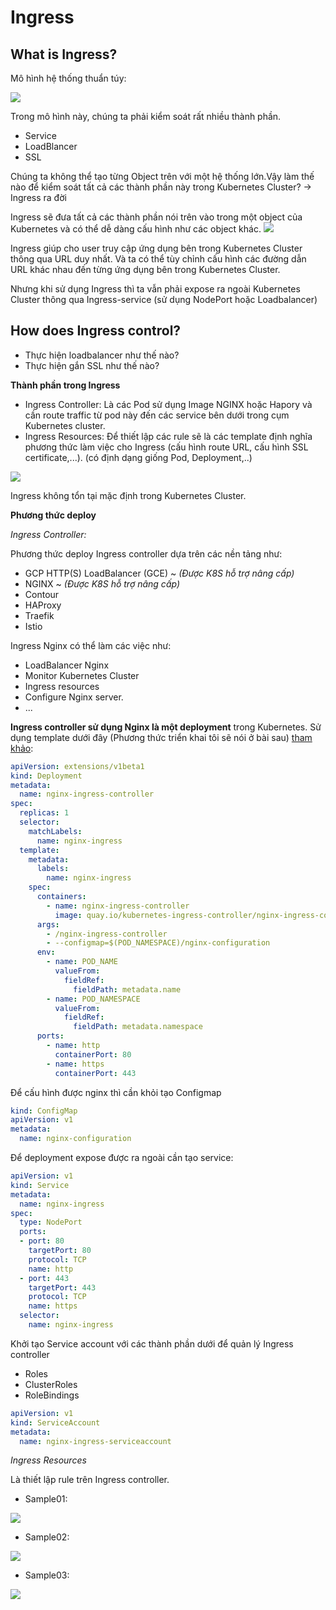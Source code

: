 # Ingress

## What is Ingress?
Mô hình hệ thống thuẩn túy:

![](..%5Cimages%5Cingress-modelclassic.png)

Trong mô hình này, chúng ta phải kiểm soát rất nhiều thành phần.
- Service
- LoadBlancer
- SSL 

Chúng ta không thể tạo từng Object trên với một hệ thống lớn.Vậy làm thế nào để kiểm soát tất cả các thành phần này trong Kubernetes Cluster? -> Ingress ra đời

Ingress sẽ đưa tất cả các thành phần nói trên vào trong một object của Kubernetes và có thể dễ dàng cấu hình như các object khác.
![](..%5Cimages%5Cingress-model.png)

Ingress giúp cho user truy cập ứng dụng bên trong Kubernetes Cluster thông qua URL duy nhất.
Và ta có thể tùy chỉnh cấu hình các đường dẫn URL khác nhau đến từng ứng dụng bên trong Kubernetes Cluster. 

Nhưng khi sử dụng Ingress thì ta vẫn phải expose ra ngoài Kubernetes Cluster thông qua Ingress-service (sử dụng NodePort hoặc Loadbalancer)

## How does Ingress control?

- Thực hiện loadbalancer như thế nào?
- Thực hiện gắn SSL như thế nào?

**Thành phần trong Ingress**
- Ingress Controller: Là các Pod sử dụng Image NGINX hoặc Hapory và cần route traffic từ pod này đến các service bên dưới trong cụm Kubernetes cluster.
- Ingress Resources: Để thiết lập các rule sẽ là các template định nghĩa phương thức làm việc cho Ingress (cấu hình route URL, cấu hình SSL certificate,...). (có định dạng giống Pod, Deployment,..)

![](..%5Cimages%5Cingress-tp.png)

Ingress không tổn tại mặc định trong Kubernetes Cluster.

**Phương thức deploy**

*Ingress Controller:*

Phương thức deploy Ingress controller dựa trên các nền tảng như:
- GCP HTTP(S) LoadBalancer (GCE) ~ *(Được K8S hỗ trợ nâng cấp)*
- NGINX ~ *(Được K8S hỗ trợ nâng cấp)*
- Contour
- HAProxy
- Traefik
- Istio

Ingress Nginx có thể làm các việc như:
- LoadBalancer Nginx
- Monitor Kubernetes Cluster
- Ingress resources
- Configure Nginx server.
- ...

**Ingress controller sử dụng Nginx là một deployment** trong Kubernetes. Sử dụng template dưới đây (Phương thức triển khai tôi sẽ nói ở bài sau)  [tham khảo](https://github.com/kubernetes/ingress-nginx/tree/main/deploy/static/provider/kind):
```yml
apiVersion: extensions/v1beta1
kind: Deployment
metadata:
  name: nginx-ingress-controller
spec:
  replicas: 1
  selector:
    matchLabels:
      name: nginx-ingress
  template:
    metadata:
      labels:
        name: nginx-ingress
    spec:
      containers:
        - name: nginx-ingress-controller
          image: quay.io/kubernetes-ingress-controller/nginx-ingress-controller:0.21.0
      args:
        - /nginx-ingress-controller
        - --configmap=$(POD_NAMESPACE)/nginx-configuration
      env:
        - name: POD_NAME
          valueFrom:
            fieldRef:
              fieldPath: metadata.name
        - name: POD_NAMESPACE
          valueFrom:
            fieldRef:
              fieldPath: metadata.namespace
      ports:
        - name: http
          containerPort: 80
        - name: https
          containerPort: 443
```
Để cấu hình được nginx thì cần khỏi tạo Configmap     
```yml
kind: ConfigMap
apiVersion: v1
metadata:
  name: nginx-configuration
```
Để deployment expose được ra ngoài cần tạo service:
```yml
apiVersion: v1
kind: Service
metadata: 
  name: nginx-ingress
spec:
  type: NodePort
  ports:
  - port: 80
    targetPort: 80
    protocol: TCP
    name: http
  - port: 443
    targetPort: 443
    protocol: TCP
    name: https
  selector:
    name: nginx-ingress
```
Khởi tạo Service account với các thành phần dưới để quản lý Ingress controller
- Roles
- ClusterRoles
- RoleBindings
```yml
apiVersion: v1
kind: ServiceAccount
metadata:
  name: nginx-ingress-serviceaccount
```

*Ingress Resources*

Là thiết lập rule trên Ingress controller.

- Sample01:

![](..%5Cimages%5Cingress-model01.png)


- Sample02:

![](..%5Cimages%5Cingress-model02.png)

- Sample03:

![](..%5Cimages%5Cingress-model03.png)
